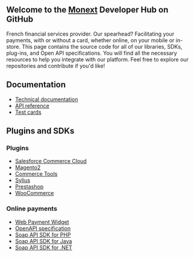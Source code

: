 ## Welcome to the [Monext](https://www.monext.fr/) Developer Hub on GitHub

French financial services provider. Our spearhead? Facilitating your payments, with or without a card, whether online, on your mobile or in-store. 
This page contains the source code for all of our libraries, SDKs, plug-ins, and Open API specifications. You will find all the necessary resources to help you integrate with our platform. Feel free to explore our repositories and contribute if you'd like!
 
## Documentation
 
* [Technical documentation](https://docs.monext.fr/display/DT/)
* [API reference](https://api-docs.retail.monext.com/reference)
* [Test cards](https://docs.monext.fr/display/DT/Les+cartes+de+test)
 
## Plugins and SDKs
 
### Plugins
 
* [Salesforce Commerce Cloud](https://github.com/Monext/monext-salesforcecc)
* [Magento2](https://github.com/Monext/monext-magento2)
* [Commerce Tools](https://github.com/Monext/monext-commercetools)
* [Sylius](https://github.com/Monext/monext-sylius)
* [Prestashop](https://github.com/Monext/monext-prestashop)
* [WooCommerce](https://github.com/Monext/monext-woocommerce)
 
### Online payments
 
* [Web Payment Widget](https://docs.monext.fr/display/DT/PW+-+Widget+Integration)
* [OpenAPI specification](https://api-docs.retail.monext.com/reference/api-file)
* [Soap API SDK for PHP](https://github.com/Monext/monext-php-sdk)
* [Soap API SDK for Java](https://github.com/Monext/monext-java-sdk)
* [Soap API SDK for .NET](https://github.com/Monext/monext-dot-net-sdk)
